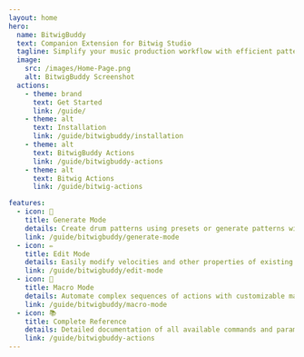 ```yaml
---
layout: home
hero:
  name: BitwigBuddy
  text: Companion Extension for Bitwig Studio
  tagline: Simplify your music production workflow with efficient pattern creation and macro automation
  image:
    src: /images/Home-Page.png
    alt: BitwigBuddy Screenshot
  actions:
    - theme: brand
      text: Get Started
      link: /guide/
    - theme: alt
      text: Installation
      link: /guide/bitwigbuddy/installation
    - theme: alt
      text: BitwigBuddy Actions
      link: /guide/bitwigbuddy-actions
    - theme: alt
      text: Bitwig Actions
      link: /guide/bitwig-actions

features:
  - icon: 🥁
    title: Generate Mode
    details: Create drum patterns using presets or generate patterns with customizable parameters
    link: /guide/bitwigbuddy/generate-mode
  - icon: ✏️
    title: Edit Mode
    details: Easily modify velocities and other properties of existing MIDI patterns
    link: /guide/bitwigbuddy/edit-mode
  - icon: 🤖
    title: Macro Mode
    details: Automate complex sequences of actions with customizable macros
    link: /guide/bitwigbuddy/macro-mode
  - icon: 📚
    title: Complete Reference
    details: Detailed documentation of all available commands and parameters
    link: /guide/bitwigbuddy-actions
---
```

